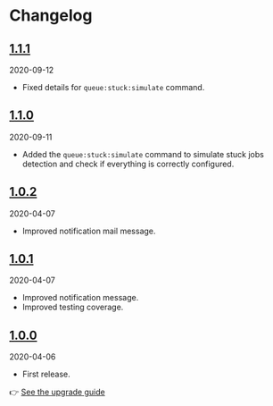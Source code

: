 # Changelog

## [1.1.1](https://github.com/Okipa/laravel-stuck-jobs-notifier/compare/1.1.0...1.1.1)

2020-09-12

* Fixed details for `queue:stuck:simulate` command.

## [1.1.0](https://github.com/Okipa/laravel-stuck-jobs-notifier/compare/1.0.2...1.1.0)

2020-09-11

* Added the `queue:stuck:simulate` command to simulate stuck jobs detection and check if everything is correctly configured.

## [1.0.2](https://github.com/Okipa/laravel-stuck-jobs-notifier/compare/1.0.1...1.0.2)

2020-04-07

* Improved notification mail message.

## [1.0.1](https://github.com/Okipa/laravel-stuck-jobs-notifier/compare/1.0.0...1.0.1)

2020-04-07

* Improved notification message.
* Improved testing coverage.

## [1.0.0](https://github.com/Okipa/laravel-stuck-jobs-notifier/releases/tag/1.0.0)

2020-04-06

* First release.

:point_right: [See the upgrade guide](/docs/upgrade-guides/from-failed-job-notifier.md)
